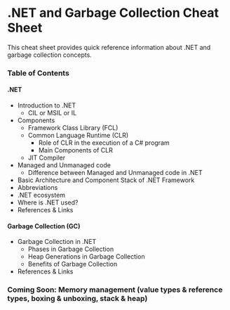 # .NET and Garbage Collection Cheat Sheet
This cheat sheet provides quick reference information about .NET and garbage collection concepts.

### Table of Contents

#### .NET

* Introduction to .NET
  * CIL or MSIL or IL
* Components
  * Framework Class Library (FCL)
  * Common Language Runtime (CLR)
    * Role of CLR in the execution of a C# program
    * Main Components of CLR
  * JIT Compiler
* Managed and Unmanaged code
  * Difference between Managed and Unmanaged code in .NET
* Basic Architecture and Component Stack of .NET Framework
* Abbreviations
* .NET ecosystem
* Where is .NET used?
* References & Links

#### Garbage Collection (GC)

* Garbage Collection in .NET
  * Phases in Garbage Collection
  * Heap Generations in Garbage Collection
  * Benefits of Garbage Collection
* References & Links

### Coming Soon: Memory management (value types & reference types, boxing & unboxing, stack & heap)
